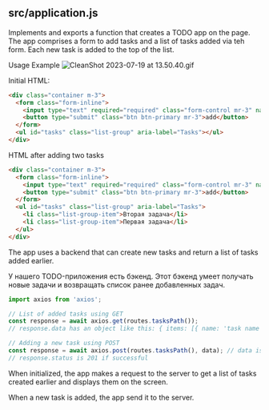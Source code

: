 ## src/application.js
Implements and exports a function that creates a TODO app on the page. 
The app comprises a form to add tasks and a list of tasks added via teh form. 
Each new task is added to the top of the list.

Usage Example
![CleanShot 2023-07-19 at 13.50.40.gif](..%2F..%2FDownloads%2FScreenshots%2FCleanShot%202023-07-19%20at%2013.50.40.gif)

Initial HTML:

```html
<div class="container m-3">
  <form class="form-inline">
    <input type="text" required="required" class="form-control mr-3" name="name">
    <button type="submit" class="btn btn-primary mr-3">add</button>
  </form>
  <ul id="tasks" class="list-group" aria-label="Tasks"></ul>
</div>
```

HTML after adding two tasks

```html
<div class="container m-3">
  <form class="form-inline">
    <input type="text" required="required" class="form-control mr-3" name="name">
    <button type="submit" class="btn btn-primary mr-3">add</button>
  </form>
  <ul id="tasks" class="list-group" aria-label="Tasks">
    <li class="list-group-item">Вторая задача</li>
    <li class="list-group-item">Первая задача</li>
  </ul>
</div>
```

The app uses a backend that can create new tasks and return a list of tasks added earlier. 

У нашего TODO-приложения есть бэкенд. Этот бэкенд умеет получать новые задачи и возвращать список ранее добавленных задач.

```js
import axios from 'axios';

// List of added tasks using GET
const response = await axios.get(routes.tasksPath());
// response.data has an object like this: { items: [{ name: 'task name' }, { ... }]  }

// Adding a new task using POST
const response = await axios.post(routes.tasksPath(), data); // data is an object like this { name: 'task name' }
// response.status is 201 if successful
```

When initialized, the app makes a request to the server to get a list of tasks created earlier and displays them on the screen. 

When a new task is added, the app send it to the server.
